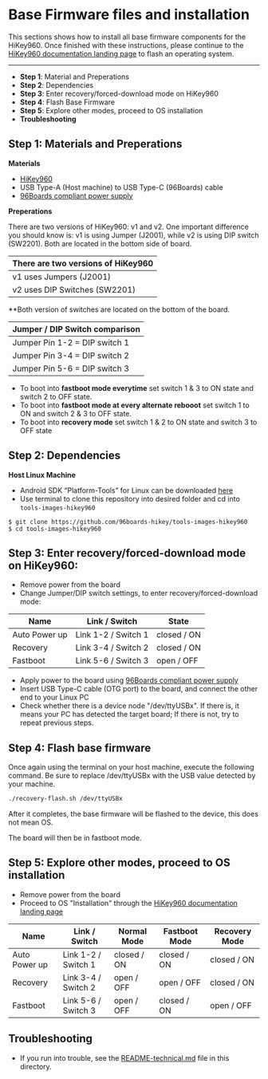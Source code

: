 # Base Firmware files and installation

This sections shows how to install all base firmware components for the HiKey960. Once finished with these instructions, please continue to the [HiKey960 documentation landing page](https://github.com/sdrobertw/HiKey960/blob/master/README.md) to flash an operating system.

***

- **Step 1**: Material and Preperations
- **Step 2**: Dependencies
- **Step 3**: Enter recovery/forced-download mode on HiKey960
- **Step 4**: Flash Base Firmware
- **Step 5**: Explore other modes, proceed to OS installation
- **Troubleshooting**

## Step 1: Materials and Preperations

**Materials**

- [HiKey960](http://www.96boards.org/product/hikey960/)
- USB Type-A (Host machine) to USB Type-C (96Boards) cable
- [96Boards compliant power supply](http://www.96boards.org/product/power/)

**Preperations**

There are two versions of HiKey960: v1 and v2. One important difference you should know is: v1 is using Jumper (J2001), while v2 is using DIP switch (SW2201). Both are located in the bottom side of board.

There are two versions of HiKey960  |
----------------------------------- |
v1 uses Jumpers (J2001)             |
v2 uses DIP Switches (SW2201)       |

**Both version of switches are located on the bottom of the board.

Jumper / DIP Switch comparison                    |
------------------------------------------------- |
Jumper Pin 1-2 = DIP switch 1                     |
Jumper Pin 3-4 = DIP switch 2                     |
Jumper Pin 5-6 = DIP switch 3                     |

- To boot into **fastboot mode everytime** set switch 1 & 3 to ON state
  and switch 2 to OFF state.
- To boot into **fastboot mode at every alternate rebooot** set switch 1
  to ON and switch 2 & 3 to OFF state.
- To boot into **recovery mode** set switch 1 & 2 to ON state and switch 3
  to OFF state

## Step 2: Dependencies

**Host Linux Machine**

- Android SDK “Platform-Tools” for Linux can be downloaded <a href="https://developer.android.com/studio/releases/platform-tools.html" target="_blank">here</a>
- Use terminal to clone this repository into desired folder and cd into `tools-images-hikey960`

```shell
$ git clone https://github.com/96boards-hikey/tools-images-hikey960
$ cd tools-images-hikey960
```

## Step 3: Enter recovery/forced-download mode on HiKey960:

* Remove power from the board
* Change Jumper/DIP switch settings, to enter recovery/forced-download mode:

Name          | Link / Switch       | State
------------- | ------------------- | ----------
Auto Power up | Link 1-2 / Switch 1 | closed / ON
Recovery      | Link 3-4 / Switch 2 | closed / ON
Fastboot      | Link 5-6 / Switch 3 | open / OFF

* Apply power to the board using [96Boards compliant power supply](http://www.96boards.org/product/power/)
* Insert USB Type-C cable (OTG port) to the board, and connect the other end to your Linux PC
* Check whether there is a device node "/dev/ttyUSBx". If there is, it means your PC has detected the target board; If there is not, try to repeat previous steps.

## Step 4: Flash base firmware

Once again using the terminal on your host machine, execute the following command. Be sure to replace /dev/ttyUSBx with the USB value detected by your machine.

```sh
./recovery-flash.sh /dev/ttyUSBx
```

After it completes, the base firmware will be flashed to the device, this does not mean OS.

The board will then be in fastboot mode.

## Step 5: Explore other modes, proceed to OS installation

- Remove power from the board
- Proceed to OS "Installation" through the [HiKey960 documentation landing page](https://github.com/sdrobertw/HiKey960/blob/master/README.md)

Name          | Link / Switch       | Normal Mode   | Fastboot Mode | Recovery Mode |
------------- | ------------------- | ------------- | ------------- | ------------- |
Auto Power up | Link 1-2 / Switch 1 | closed / ON   | closed / ON   | closed / ON   |
Recovery      | Link 3-4 / Switch 2 | open / OFF    | open / OFF    | closed / ON   |
Fastboot      | Link 5-6 / Switch 3 | open / OFF    | closed / ON   | open / OFF    |

## Troubleshooting

* If you run into trouble, see the [README-technical.md](README-technical.md) file in this directory.
